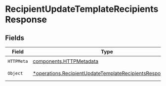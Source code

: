 # RecipientUpdateTemplateRecipientsResponse


## Fields

| Field                                                                                                                                 | Type                                                                                                                                  | Required                                                                                                                              | Description                                                                                                                           |
| ------------------------------------------------------------------------------------------------------------------------------------- | ------------------------------------------------------------------------------------------------------------------------------------- | ------------------------------------------------------------------------------------------------------------------------------------- | ------------------------------------------------------------------------------------------------------------------------------------- |
| `HTTPMeta`                                                                                                                            | [components.HTTPMetadata](../../models/components/httpmetadata.md)                                                                    | :heavy_check_mark:                                                                                                                    | N/A                                                                                                                                   |
| `Object`                                                                                                                              | [*operations.RecipientUpdateTemplateRecipientsResponseBody](../../models/operations/recipientupdatetemplaterecipientsresponsebody.md) | :heavy_minus_sign:                                                                                                                    | Successful response                                                                                                                   |